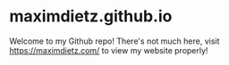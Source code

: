 # maximdietz.github.io

Welcome to my Github repo!
There's not much here, visit https://maximdietz.com/ to view my website properly!
